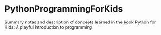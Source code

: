# PythonProgrammingForKids
Summary notes and description of concepts learned in the book Python for Kids: A playful introduction to programming
